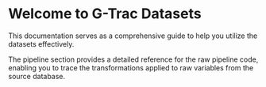 # Welcome to G-Trac Datasets

This documentation serves as a comprehensive guide to help you utilize the datasets effectively.

The pipeline section provides a detailed reference for the raw pipeline code, enabling you to trace the transformations applied to raw variables from the source database.
